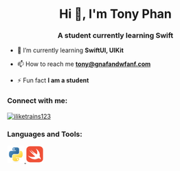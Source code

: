 <h1 align="center">Hi 👋, I'm Tony Phan</h1>
<h3 align="center">A student currently learning Swift</h3>

- 🌱 I’m currently learning **SwiftUI, UIKit**

- 📫 How to reach me **tony@gnafandwfanf.com**

- ⚡ Fun fact **I am a student**

<h3 align="left">Connect with me:</h3>
<p align="left">
<a href="https://twitter.com/iliketrains123" target="blank"><img align="center" src="https://raw.githubusercontent.com/rahuldkjain/github-profile-readme-generator/master/src/images/icons/Social/twitter.svg" alt="iliketrains123" height="30" width="40" /></a>
</p>

<h3 align="left">Languages and Tools:</h3>
<p align="left"> <a href="https://www.python.org" target="_blank" rel="noreferrer"> <img src="https://raw.githubusercontent.com/devicons/devicon/master/icons/python/python-original.svg" alt="python" width="40" height="40"/> </a> <a href="https://developer.apple.com/swift/" target="_blank" rel="noreferrer"> <img src="https://raw.githubusercontent.com/devicons/devicon/master/icons/swift/swift-original.svg" alt="swift" width="40" height="40"/> </a> </p>
